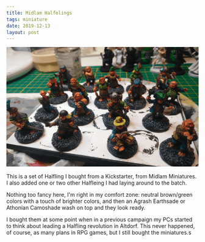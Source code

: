 ```yaml
---
title: Midlam Halfelings
tags: miniature
date: 2019-12-13
layout: post
---
```


![image-20200722114022005](image-20200722114022005.png)

This is a set of Halfling I bought from a Kickstarter, from Midlam Miniatures. I also added one or two other Halfleing I had laying around to the batch.

Nothing too fancy here, I'm right in my comfort zone: neutral brown/green colors with a touch of brighter colors, and then an Agrash Earthsade or Athonian Camoshade wash on top and they look ready.

I bought them at some point when in a previous campaign my PCs started to think about leading a Halfling revolution in Altdorf. This never happened, of course, as many plans in RPG games, but I still bought the miniatures.s